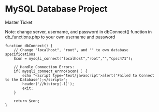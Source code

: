 # MySQL Database Project
Master Ticket

Note: change server, username, and password in dbConnect() function in db_functions.php to your own username and password  

```
function dbConnect() {  
	// Change "localhost", "root", and "" to own database specifications
	$con = mysqli_connect("localhost","root","","cpsc471");
		
	// Handle Connection Errors:
	if( mysqli_connect_errno($con) ) {
		echo "<script type='text/javascript'>alert('Failed to Connect to the Database');</script>";
		header('//history(-1)');
		exit;
	}
		
	return $con;
}
```
